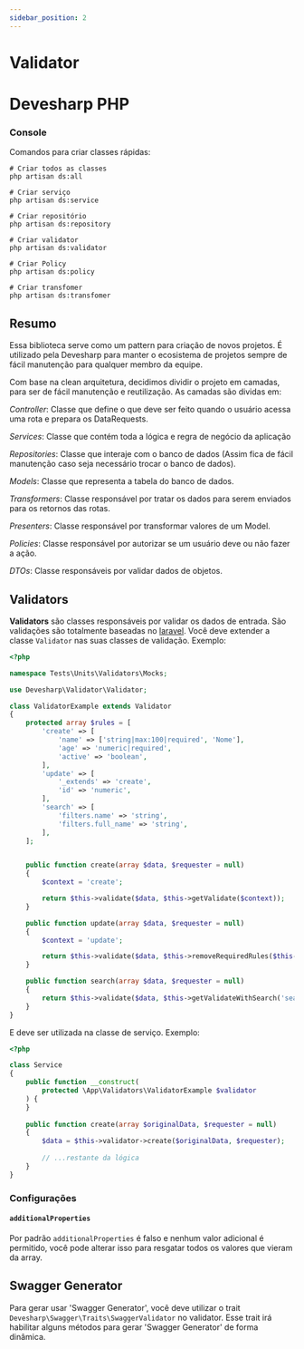 ```yaml
---
sidebar_position: 2
---
```


# Validator

# Devesharp PHP

### Console

Comandos para criar classes rápidas:

```shell script
# Criar todos as classes
php artisan ds:all 

# Criar serviço
php artisan ds:service

# Criar repositório
php artisan ds:repository

# Criar validator
php artisan ds:validator

# Criar Policy
php artisan ds:policy

# Criar transfomer
php artisan ds:transfomer 
```

## Resumo

Essa biblioteca serve como um pattern para criação de novos projetos. É utilizado pela Devesharp para manter o ecosistema de projetos sempre de fácil manutenção para qualquer membro da equipe.

Com base na clean arquitetura, decidimos dividir o projeto em camadas, para ser de fácil manutenção e reutilização.
As camadas são dividas em:

*Controller*: Classe que define o que deve ser feito quando o usuário acessa uma rota e prepara os DataRequests.

*Services*: Classe que contém toda a lógica e regra de negócio da aplicação

*Repositories*: Classe que interaje com o banco de dados (Assim fica de fácil manutenção caso seja necessário trocar o banco de dados).

*Models*: Classe que representa a tabela do banco de dados.

*Transformers*: Classe responsável por tratar os dados para serem enviados para os retornos das rotas.

*Presenters*: Classe responsável por transformar valores de um Model.

*Policies*: Classe responsável por autorizar se um usuário deve ou não fazer a ação.

*DTOs*: Classe responsáveis por validar dados de objetos.

## Validators

**Validators** são classes responsáveis por validar os dados de entrada. São validações são totalmente baseadas no [laravel](https://laravel.com/docs/9.x/validation).
Você deve extender a classe `Validator` nas suas classes de validação. Exemplo:

```php
<?php

namespace Tests\Units\Validators\Mocks;

use Devesharp\Validator\Validator;

class ValidatorExample extends Validator
{
    protected array $rules = [
        'create' => [
            'name' => ['string|max:100|required', 'Nome'],
            'age' => 'numeric|required',
            'active' => 'boolean',
        ],
        'update' => [
            '_extends' => 'create',
            'id' => 'numeric',
        ],
        'search' => [
            'filters.name' => 'string',
            'filters.full_name' => 'string',
        ],
    ];


    public function create(array $data, $requester = null)
    {
        $context = 'create';

        return $this->validate($data, $this->getValidate($context));
    }

    public function update(array $data, $requester = null)
    {
        $context = 'update';

        return $this->validate($data, $this->removeRequiredRules($this->getValidate($context)));
    }

    public function search(array $data, $requester = null)
    {
        return $this->validate($data, $this->getValidateWithSearch('search'));
    }
}
```

E deve ser utilizada na classe de serviço. Exemplo:

```php
<?php

class Service
{
    public function __construct(
        protected \App\Validators\ValidatorExample $validator
    ) {
    }
    
    public function create(array $originalData, $requester = null)
    {
        $data = $this->validator->create($originalData, $requester);
        
        // ...restante da lógica
    }
}
```

### Configurações

#### `additionalProperties`

Por padrão `additionalProperties` é falso e nenhum valor adicional é permitido, você pode alterar isso para resgatar todos os valores que vieram da array.

## Swagger Generator

Para gerar usar 'Swagger Generator', você deve utilizar o trait `Devesharp\Swagger\Traits\SwaggerValidator` no validator.
Esse trait irá habilitar alguns métodos para gerar 'Swagger Generator' de forma dinâmica.